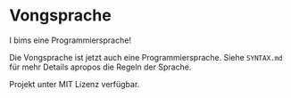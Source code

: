 # Vongsprache
I bims eine Programmiersprache!

Die Vongsprache ist jetzt auch eine Programmiersprache. Siehe `SYNTAX.md` für mehr Details apropos die Regeln der Sprache.

Projekt unter MIT Lizenz verfügbar.
